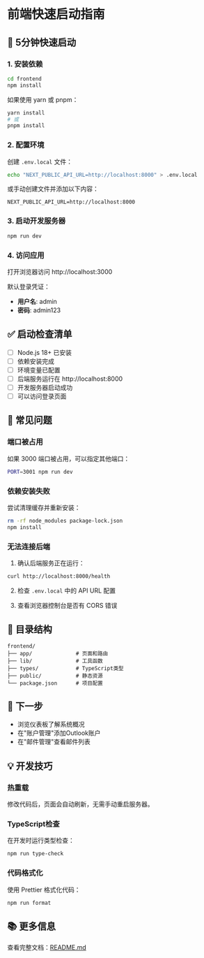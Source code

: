 # 前端快速启动指南

## 🚀 5分钟快速启动

### 1. 安装依赖

```bash
cd frontend
npm install
```

如果使用 yarn 或 pnpm：
```bash
yarn install
# 或
pnpm install
```

### 2. 配置环境

创建 `.env.local` 文件：

```bash
echo "NEXT_PUBLIC_API_URL=http://localhost:8000" > .env.local
```

或手动创建文件并添加以下内容：
```
NEXT_PUBLIC_API_URL=http://localhost:8000
```

### 3. 启动开发服务器

```bash
npm run dev
```

### 4. 访问应用

打开浏览器访问 http://localhost:3000

默认登录凭证：
- **用户名**: admin
- **密码**: admin123

## ✅ 启动检查清单

- [ ] Node.js 18+ 已安装
- [ ] 依赖安装完成
- [ ] 环境变量已配置
- [ ] 后端服务运行在 http://localhost:8000
- [ ] 开发服务器启动成功
- [ ] 可以访问登录页面

## 🔧 常见问题

### 端口被占用

如果 3000 端口被占用，可以指定其他端口：

```bash
PORT=3001 npm run dev
```

### 依赖安装失败

尝试清理缓存并重新安装：

```bash
rm -rf node_modules package-lock.json
npm install
```

### 无法连接后端

1. 确认后端服务正在运行：
```bash
curl http://localhost:8000/health
```

2. 检查 `.env.local` 中的 API URL 配置

3. 查看浏览器控制台是否有 CORS 错误

## 📁 目录结构

```
frontend/
├── app/              # 页面和路由
├── lib/              # 工具函数
├── types/            # TypeScript类型
├── public/           # 静态资源
└── package.json      # 项目配置
```

## 🎯 下一步

- 浏览仪表板了解系统概况
- 在"账户管理"添加Outlook账户
- 在"邮件管理"查看邮件列表

## 💡 开发技巧

### 热重载

修改代码后，页面会自动刷新，无需手动重启服务器。

### TypeScript检查

在开发时运行类型检查：

```bash
npm run type-check
```

### 代码格式化

使用 Prettier 格式化代码：

```bash
npm run format
```

## 📚 更多信息

查看完整文档：[README.md](./README.md)

